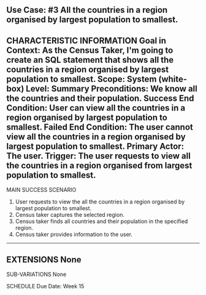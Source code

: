 Use Case: #3 All the countries in a region organised by largest population to smallest.
-------------------------------------------------- 
CHARACTERISTIC INFORMATION
Goal in Context: As the Census Taker, I'm going to create an SQL statement that shows all the countries in a region organised by largest population to smallest.
Scope: System (white-box)
Level: Summary
Preconditions: We know all the countries and their population.
Success End Condition: User can view all the countries in a region organised by largest population to smallest.
Failed End Condition: The user cannot view all the countries in a region organised by largest population to smallest.
Primary Actor: The user.
Trigger: The user requests to view all the countries in a region organised from largest population to smallest.
 ---------------------------------------- 
MAIN SUCCESS SCENARIO 
1. User requests to view the all the countries in a region organised by largest population to smallest.
2. Census taker captures the selected region.
3. Census taker finds all countries and their population in the specified region.
4. Census taker provides information to the user.
 ---------------------- 
EXTENSIONS 
None
-------------------- 
SUB-VARIATIONS 
None

SCHEDULE
Due Date: Week 15
